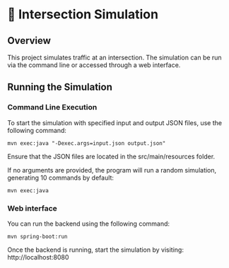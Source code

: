 # 🚦 Intersection Simulation

## Overview
This project simulates traffic at an intersection. The simulation can be run via the command line or accessed through a web interface.

## Running the Simulation
### Command Line Execution
To start the simulation with specified input and output JSON files, use the following command:

```
mvn exec:java "-Dexec.args=input.json output.json"
```
Ensure that the JSON files are located in the src/main/resources folder.

If no arguments are provided, the program will run a random simulation, generating 10 commands by default:
```
mvn exec:java
```

### Web interface
You can run the backend using the following command:
```
mvn spring-boot:run
```
Once the backend is running, start the simulation by visiting:
http://localhost:8080
